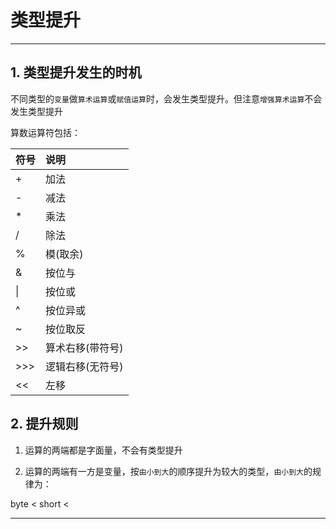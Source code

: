 # 类型提升

***

## 1. 类型提升发生的时机

不同类型的`变量`做`算术运算`或`赋值运算`时，会发生类型提升。但注意`增强算术运算`不会发生类型提升

算数运算符包括：

| 符号 | 说明 |
| :--- | :--- |
| + | 加法 |
| - | 减法 |
| * | 乘法 |
| / | 除法 |
| % | 模(取余) |
| & | 按位与 |
| \| | 按位或 |
| ^ | 按位异或 |
| ~ | 按位取反 |
| >> | 算术右移(带符号) |
| >>> | 逻辑右移(无符号) |
| << | 左移 |

## 2. 提升规则

1. 运算的两端都是字面量，不会有类型提升

2. 运算的两端有一方是变量，按`由小到大`的顺序提升为较大的类型，`由小到大`的规律为：

byte  <  short  <  

***
